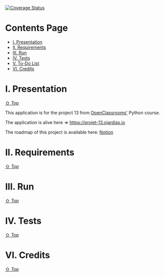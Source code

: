 [![Coverage Status][coverage-badge]][coverage-link]

[coverage-link]: https://coveralls.io/github/GuillaumeOj/P13-WOD-Board?branch=main
[coverage-badge]: https://coveralls.io/repos/github/GuillaumeOj/P13-WOD-Board/badge.svg?branch=main

# Contents Page

- [I. Presentation](#i-presentation)
- [II. Requirements](#ii-requirements)
- [III. Run](#iii-run)
- [IV. Tests](#iv-tests)
- [V. To-Do List](#v-to-do-list)
- [VI. Credits](#vi-credits)

# I. Presentation
[⇧ *Top*](#contents-page)

This application is for the project 13 from [OpenClassrooms'](https://openclassrooms.com/fr/paths/68/projects/162/assignment) Python course.

The application is alive here => https://projet-13.ojardias.io

The roadmap of this project is available here: [Notion](https://www.notion.so/guillaumeoj/8c4537ce16a44754b703d0885754ec1f?v=8e9d19219c2c4c91ae945ff554e63453)

# II. Requirements
[⇧ *Top*](#contents-page)

# III. Run
[⇧ *Top*](#contents-page)

# IV. Tests
[⇧ *Top*](#contents-page)

# VI. Credits
[⇧ *Top*](#contents-page)
